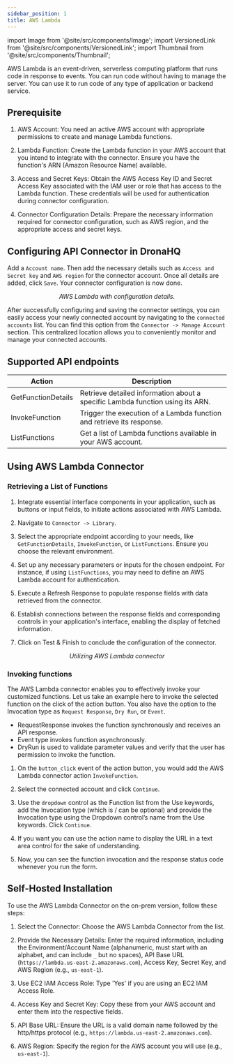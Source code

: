 ```yaml
---
sidebar_position: 1
title: AWS Lambda
---
```

import Image from '@site/src/components/Image';
import VersionedLink from '@site/src/components/VersionedLink';
import Thumbnail from '@site/src/components/Thumbnail';

AWS Lambda is an event-driven, serverless computing platform that runs code in response to events. You can run code without having to manage the server. You can use it to run code of any type of application or backend service.

## Prerequisite 

1. AWS Account: You need an active AWS account with appropriate permissions to create and manage Lambda functions.

2. Lambda Function: Create the Lambda function in your AWS account that you intend to integrate with the connector. Ensure you have the function's ARN (Amazon Resource Name) available.

3. Access and Secret Keys: Obtain the AWS Access Key ID and Secret Access Key associated with the IAM user or role that has access to the Lambda function. These credentials will be used for authentication during connector configuration.

4. Connector Configuration Details: Prepare the necessary information required for connector configuration, such as AWS region, and the appropriate access and secret keys.

## Configuring API Connector in DronaHQ

Add a `Account name`. Then add the necessary details such as `Access and Secret key` and `AWS region` for the connector account. Once all details are added, click `Save`. Your connector configuration is now done.

<figure>
  <Thumbnail src="/img/reference/connectors/awslambda/details.jpeg" alt="AWS Lambda with configuration details." />
  <figcaption align = "center"><i>AWS Lambda with configuration details.</i></figcaption>
</figure>

After successfully configuring and saving the connector settings, you can easily access your newly connected account by navigating to the `connected accounts` list. You can find this option from the `Connector -> Manage Account` section. This centralized location allows you to conveniently monitor and manage your connected accounts.

## Supported API endpoints

| Action              | Description                                                                                     |
|---------------------|-------------------------------------------------------------------------------------------------|
| GetFunctionDetails  | Retrieve detailed information about a specific Lambda function using its ARN.                |
| InvokeFunction      | Trigger the execution of a Lambda function and retrieve its response.                          |
| ListFunctions       | Get a list of Lambda functions available in your AWS account.                                 |


## Using AWS Lambda Connector

### Retrieving a List of Functions

1. Integrate essential interface components in your application, such as buttons or input fields, to initiate actions associated with AWS Lambda.

2. Navigate to `Connector -> Library`.

3. Select the appropriate endpoint according to your needs, like `GetFunctionDetails`, `InvokeFunction`, or `ListFunctions`. Ensure you choose the relevant environment.

4. Set up any necessary parameters or inputs for the chosen endpoint. For instance, if using `ListFunctions`, you may need to define an AWS Lambda account for authentication.

5. Execute a Refresh Response to populate response fields with data retrieved from the connector.

6. Establish connections between the response fields and corresponding controls in your application's interface, enabling the display of fetched information.

7. Click on Test & Finish to conclude the configuration of the connector.

<figure>
  <Thumbnail src="/img/reference/connectors/awslambda/functions.jpeg" alt="Binding Connector Data" />
  <figcaption align="center"><i>Utilizing AWS Lambda connector</i></figcaption>
</figure>

### Invoking functions

The AWS Lambda connector enables you to effectively invoke your customized functions. Let us take an example here to invoke the selected function on the click of the action button. You also have the option to the Invocation type as `Request Response`, `Dry Run`, or `Event`.

- RequestResponse invokes the function synchronously and receives an API response.
- Event type invokes function asynchronously.
- DryRun is used to validate parameter values and verify that the user has permission to invoke the function.


1. On the `button_click` event of the action button, you would add the  AWS Lambda connector action `InvokeFunction`.

2. Select the connected account and click `Continue`.

3. Use the `dropdown` control as the Function list from the Use keywords, add the Invocation type (which is / can be optional) and provide the Invocation type using the Dropdown control’s name from the Use keywords. Click `Continue`.

<figure>
  <Thumbnail src="/img/reference/connectors/awslambda/key.jpeg" alt="Binding Connector Data" />
</figure>


4.  If you want you can use the action name to display the URL in a text area control for the sake of understanding.


5. Now, you can see the function invocation and the response status code whenever you run the form.

<figure>
  <Thumbnail src="/img/reference/connectors/awslambda/result.jpeg" alt="Binding Connector Data" />
</figure>

## Self-Hosted Installation 

To use the AWS Lambda Connector on the on-prem version, follow these steps:

1. Select the Connector: Choose the AWS Lambda Connector from the list.

2. Provide the Necessary Details: Enter the required information, including the Environment/Account Name (alphanumeric, must start with an alphabet, and can include `_` but no spaces), API Base URL (`https://lambda.us-east-2.amazonaws.com`), Access Key, Secret Key, and AWS Region (e.g., `us-east-1`). 

3. Use EC2 IAM Access Role: Type 'Yes' if you are using an EC2 IAM Access Role.

1. Access Key and Secret Key: Copy these from your AWS account and enter them into the respective fields.

2. API Base URL: Ensure the URL is a valid domain name followed by the http/https protocol (e.g., `https://lambda.us-east-2.amazonaws.com`).

3. AWS Region: Specify the region for the AWS account you will use (e.g., `us-east-1`).